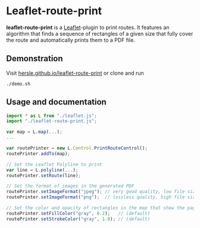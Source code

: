 # Leaflet-route-print

**leaflet-route-print** is a [Leaflet](https://leafletjs.com/)-plugin to print routes. It features an algorithm that finds a sequence of rectangles of a given size that fully cover the route and automatically prints them to a PDF file.

## Demonstration

Visit [hersle.github.io/leaflet-route-print](https://hersle.github.io/leaflet-route-print/) or clone and run

```console
./demo.sh
```

## Usage and documentation

```javascript
import * as L from "./leaflet.js";
import "./leaflet-route-print.js";

var map = L.map(...);
...

var routePrinter = new L.Control.PrintRouteControl();
routePrinter.addTo(map);

// Set the Leaflet Polyline to print
var line = L.polyline(...);
routePrinter.setRoute(line);

// Set the format of images in the generated PDF
routePrinter.setImageFormat("jpeg"); // very good quality, low file size (default)
routePrinter.setImageFormat("png");  // lossless quality, high file size

// Set the color and opacity of rectangles in the map that show the pages that will be printed
routePrinter.setFillColor("gray", 0.2);   // (default)
routePrinter.setStrokeColor("gray", 1.0); // (default)
```

